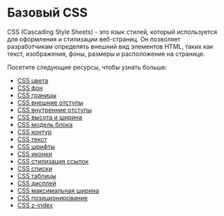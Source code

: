 # Базовый CSS

CSS (Cascading Style Sheets) - это язык стилей, который используется для оформления и стилизации веб-страниц. Он позволяет разработчикам определять внешний вид элементов HTML, таких как текст, изображения, фоны, размеры и расположение на странице.

Посетите следующие ресурсы, чтобы узнать больше:

- [CSS цвета](2.1%20CSS%20Colors/README.md)
- [CSS фон](2.2%20CSS%20Backgrounds/README.md)
- [CSS границы](2.3%20CSS%20Borders/README.md)
- [CSS внешние отступы](2.4%20CSS%20Margins/README.md)
- [CSS внутренние отступы](2.5%20CSS%20Paddings/README.md)
- [CSS высота и ширина](2.6%20CSS%20Height,%20Width/README.md)
- [CSS модель блока](2.7%20CSS%20Box%20Model/README.md)
- [CSS контур](2.8%20CSS%20Outline/README.md)
- [CSS текст](2.9%20CSS%20Text/README.md)
- [CSS шрифты](2.10%20CSS%20Fonts/README.md)
- [CSS иконки](2.11%20CSS%20Icons/README.md)
- [CSS стилизация ссылок](2.12%20CSS%20Links/README.md)
- [CSS списки](2.13%20CSS%20Links/README.md)
- [CSS таблицы](2.14%20CSS%20Tables/README.md)
- [CSS дисплей](2.15%20CSS%20Display/README.md)
- [CSS максимальная ширина](2.16%20CSS%20Max-width/README.md)
- [CSS позиционирование](2.17%20CSS%20Position/README.md)
- [CSS z-index](2.18%20CSS%20Z-index/README.md)